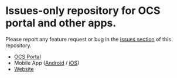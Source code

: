 # Issues-only repository for OCS portal and other apps.

Please report any feature request or bug in the [issues section](https://github.com/ocs-iitd/issues/issues) of this repository.

- [OCS Portal](https://tnp.iitd.ac.in/portal)
- Mobile App ([Android](https://play.google.com/store/apps/details?id=com.iitd.ocs.notify) / [iOS](#))
- [Website](https://tnp.iitd.ac.in)
